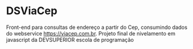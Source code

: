 # DSViaCep
Front-end para consultas de endereço a partir do Cep, consumindo dados do webservice https://viacep.com.br.
Projeto final de nivelamento em javascript da DEVSUPERIOR escola de programação

